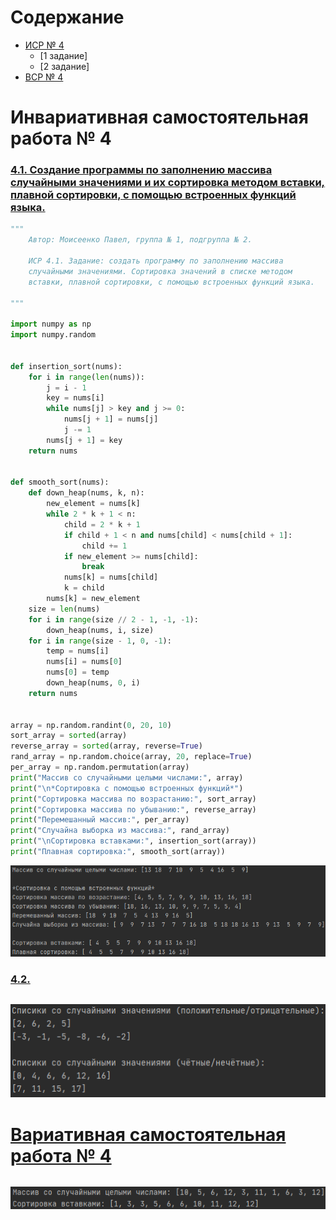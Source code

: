 # Содержание
- [ИСР № 4](#инвариативная-самостоятельная-работа--4)
    - [1 задание]
    - [2 задание]
- [ВСР № 4](#вариативная-самостоятельная-работа--4)

# Инвариативная самостоятельная работа № 4
### [4.1. Создание программы по заполнению массива случайными значениями и их сортировка методом вставки, плавной сортировки, с помощью встроенных функций языка.](https://repl.it/@Rakleed/programming4-indepworkinvar4-1)
```python
"""
    Автор: Моисеенко Павел, группа № 1, подгруппа № 2.

    ИСР 4.1. Задание: создать программу по заполнению массива
    случайными значениями. Сортировка значений в списке методом
    вставки, плавной сортировки, с помощью встроенных функций языка.

"""

import numpy as np
import numpy.random


def insertion_sort(nums):
    for i in range(len(nums)):
        j = i - 1
        key = nums[i]
        while nums[j] > key and j >= 0:
            nums[j + 1] = nums[j]
            j -= 1
        nums[j + 1] = key
    return nums


def smooth_sort(nums):
    def down_heap(nums, k, n):
        new_element = nums[k]
        while 2 * k + 1 < n:
            child = 2 * k + 1
            if child + 1 < n and nums[child] < nums[child + 1]:
                child += 1
            if new_element >= nums[child]:
                break
            nums[k] = nums[child]
            k = child
        nums[k] = new_element
    size = len(nums)
    for i in range(size // 2 - 1, -1, -1):
        down_heap(nums, i, size)
    for i in range(size - 1, 0, -1):
        temp = nums[i]
        nums[i] = nums[0]
        nums[0] = temp
        down_heap(nums, 0, i)
    return nums


array = np.random.randint(0, 20, 10)
sort_array = sorted(array)
reverse_array = sorted(array, reverse=True)
rand_array = np.random.choice(array, 20, replace=True)
per_array = np.random.permutation(array)
print("Массив со случайными целыми числами:", array)
print("\n*Сортировка с помощью встроенных функций*")
print("Сортировка массива по возрастанию:", sort_array)
print("Сортировка массива по убыванию:", reverse_array)
print("Перемешанный массив:", per_array)
print("Случайна выборка из массива:", rand_array)
print("\nСортировка вставками:", insertion_sort(array))
print("Плавная сортировка:", smooth_sort(array))
```
![Result of indepworkinvar4-1](src/programming4-indepworkinvar4-1-result.png)

### [4.2. ](https://repl.it/@Rakleed/programming4-indepworkinvar4-2)
```python

```
![Result of indepworkinvar4-2](src/programming4-indepworkinvar4-2-result.png)

# [Вариативная самостоятельная работа № 4](https://repl.it/@Rakleed/programming4-indepworkvar4)
```python

```
![Result of indepworkvar4](src/programming4-indepworkvar4-result.png)
